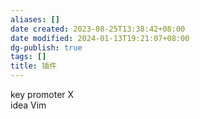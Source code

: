 ```yaml
---
aliases: []
date created: 2023-08-25T13:38:42+08:00
date modified: 2024-01-13T19:21:07+08:00
dg-publish: true
tags: []
title: 插件
---
```


key promoter X  
idea Vim